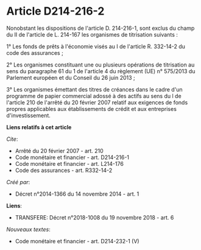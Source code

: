 # Article D214-216-2

Nonobstant les dispositions de l'article D. 214-216-1, sont exclus du champ du II de l'article de L. 214-167 les organismes
de titrisation suivants : 

1° Les fonds de prêts à l'économie visés au I de l'article R. 332-14-2 du code des assurances ; 

2° Les organismes constituant une ou plusieurs opérations de titrisation au sens du paragraphe 61 du 1 de l'article 4 du
règlement (UE) n° 575/2013 du Parlement européen et du Conseil du 26 juin 2013 ; 

3° Les organismes émettant des titres de créances dans le cadre d'un programme de papier commercial adossé à des actifs au
sens du l de l'article 210 de l'arrêté du 20 février 2007 relatif aux exigences de fonds propres applicables aux
établissements de crédit et aux entreprises d'investissement.

**Liens relatifs à cet article**

_Cite_:

  - Arrêté du 20 février 2007 - art. 210
  - Code monétaire et financier - art. D214-216-1
  - Code monétaire et financier - art. L214-176
  - Code des assurances - art. R332-14-2

_Créé par_:

  - Décret n°2014-1366 du 14 novembre 2014 - art. 1

**Liens**:

  - TRANSFERE: Décret n°2018-1008 du 19 novembre 2018 - art. 6

_Nouveaux textes_:

  - Code monétaire et financier - art. D214-232-1 (V)
